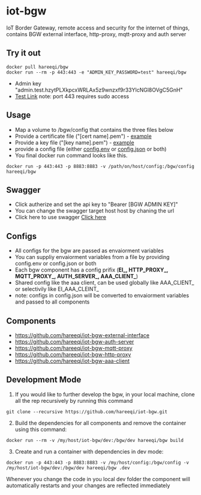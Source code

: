 # iot-bgw
IoT Border Gateway, remote access and security for the internet of things, contains BGW external interface, http-proxy, mqtt-proxy and auth server


## Try it out
```
docker pull hareeqi/bgw
docker run --rm -p 443:443 -e "ADMIN_KEY_PASSWORD=test" hareeqi/bgw
```
* Admin key "admin.test.hzytPLXkpcxWRLAx5z9wnzxf9r33YlcNGl8OVgC5GnH"
* [Test Link](https://bgw.hareeqi.com/bgw-auth/user?bgw_key=admin.test.hzytPLXkpcxWRLAx5z9wnzxf9r33YlcNGl8OVgC5GnH) note: port 443 requires sudo access


## Usage

* Map a volume to /bgw/config that contains the three files below
 * Provide a certificate file ("[cert name].pem") - [example](https://github.com/hareeqi/iot-bgw/blob/master/config/)
 * Provide a key file ("[key name].pem") - [example](https://github.com/hareeqi/iot-bgw/blob/master/config/)
 * provide a config file (either [config.env](https://github.com/hareeqi/iot-bgw/blob/master/config/config.env.example) or [config.json](https://github.com/hareeqi/iot-bgw/blob/master/config/config.json.example) or both)
* You final docker run command looks like this.
```
docker run -p 443:443 -p 8883:8883 -v /path/on/host/config:/bgw/config hareeqi/bgw
```


## Swagger 

* Click autherize and set the api key to "Bearer [BGW ADMIN KEY]"
* You can change the swagger target host host by chaning the url 
* Click here to use swagger [Click here](http://hareeqi.com/swagger/?host=https://bgw.hareeqi.com/bgw-auth&url=https://raw.githubusercontent.com/hareeqi/iot-bgw/master/swagger.json)

## Configs
* All configs for the bgw are passed as envaiorment variables 
* You can suppliy envaiorment variables from a file by providing config.env or config.json or both
* Each bgw component has a config prifix (**EI_, HTTP_PROXY_, MQTT_PROXY_, AUTH_SERVER_, AAA_CLIENT_**)
* Shared config like the aaa client, can be used globally like AAA_CLIENT_ or selectivily like EI_AAA_CLEINT_
* note: configs in config.json will be converted to envaiorment variables and passed to all components 

## Components
* https://github.com/hareeqi/iot-bgw-external-interface
* https://github.com/hareeqi/iot-bgw-auth-server
* https://github.com/hareeqi/iot-bgw-mqtt-proxy
* https://github.com/hareeqi/iot-bgw-http-proxy
* https://github.com/hareeqi/iot-bgw-aaa-client

## Development Mode

1. If you would like to further develop the bgw, in your local machine, clone all the rep recursively by running this command
```
git clone --recursive https://github.com/hareeqi/iot-bgw.git
```

2. Build the dependencies for all components and remove the container using this command:
```
docker run --rm -v /my/host/iot-bgw/dev:/bgw/dev hareeqi/bgw build
```

3. Create and run a container with dependencies in dev mode:
```
docker run -p 443:443 -p 8883:8883 -v /my/host/config:/bgw/config -v /my/host/iot-bgw/dev:/bgw/dev hareeqi/bgw .dev
```
Whenever you change the code in you local dev folder the component will automatically restarts and your changes are reflected immediately 
